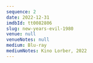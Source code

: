 ```yaml
---
sequence: 2
date: 2022-12-31
imdbId: tt0082806
slug: new-years-evil-1980
venue: null
venueNotes: null
medium: Blu-ray
mediumNotes: Kino Lorber, 2022
---
```


